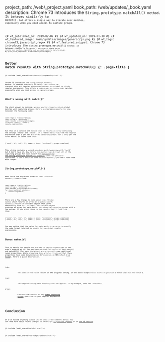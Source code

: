 project_path: /web/_project.yaml
book_path: /web/updates/_book.yaml
description: Chrome 73 introduces the <code>String.prototype.matchAll()<code> method. It behaves similarly to <code>match()<code>, but offers a simple way to iterate over matches, especially when you need access to capture groups.

{# wf_published_on: 2019-02-07 #}
{# wf_updated_on: 2019-01-30 #}
{# wf_featured_image: /web/updates/images/generic/js.png #}
{# wf_tags: chrome73,javascript,regex #}
{# wf_featured_snippet: Chrome 73 introduces the <code>String.prototype.matchAll()<code> method. It behaves similarly to <code>match()<code>, but offers a simple way to iterate over matches, especially when you need access to capture groups. #}
{# wf_blink_components: Blink>JavaScript>Language #}

# Better match results with String.prototype.matchAll() {: .page-title }

{% include "web/_shared/contributors/josephmedley.html" %}

Chrome 73 introduces the `String.prototype.matchAll()` method. It behaves
similarly to `match()`, but returns an iterator with all regular expression
matches in a global or sticky regular expression. This offers a simple way to
iterate over matches, especially when you need access to capture groups.

## What's wrong with match()?

The short answer is nothing, unless you're trying to return global matches with
capturing groups. Here's a programming puzzle for you. Consider the following
code:

    const regex = /t(e)(st(\d?))/g;
    const string = 'test1test2';
    const results = string.match(regex);
    // Prints ["test1", "test2"]
    console.log(results);

Run this in a console and notice that it returns an array containing the
strings 'test1' and 'test2'. If I remove the g flag from the regular expression
what I get has all of my capturing groups, but I only get the first match. It
looks like this:

    ["test1", "e", "st1", "2", index: 0, input: "test1test2", groups: undefined]

This string contains a second possible match beginning with 'test2' but I don't
have it. Now here's the puzzle: how do I get all of the capturing groups for
each match? The [explainer for the String.prototype.matchAll()
proposal](https://github.com/tc39/proposal-string-matchall) shows two possible approaches. I won't describe them because hopefully you won't need them much longer.

## String.prototype.matchAll()

What would the explainer examples look like with `matchAll()`? Have a look.

    const regex = /t(e)(st(\d?))/g;
    const string = 'test1test2';
    const matches = string.matchAll(regex);
    for (const match of matches) {
    	console.log(match);
    }

There are a few things to note about this. Unlike `match()` which returns an
array on a global search, `matchAll()` returns an iterable object that works
beautifully with `for...of` loops. The iterable object produces an array for
each match, including the capturing groups with a few extras. If you print
these to the console they'll look like this:

    ["test1", "e", "st1", "2", index: 0, input: "test1test2", groups: undefined]
    ["test2", "e", "st2", "2", index: 5, input: "test1test2", groups: undefined]

You may notice that the value for each match is an array in exactly the same
format returned by `match()` for non-global regular expressions.

## Bonus material

This is mainly for people who are new to regular expressions or who aren't
experts at it. You may have noticed the results of both match() and matchAll()
(for each iteration) are arrays with some additional named properties. While
preparing this article, I noticed that these properties have some documentation
deficiencies on MDN (which
  [I've fixed](https://developer.mozilla.org/en-US/docs/Web/JavaScript/Reference/Global_Objects/String/match#Return_value)).
  Here's a quick description.

<dl>
  <dt><code>index</code></dt>
  <dd>The index of the first result in the original string. In the above example <code>test2</code> starts at position 5 hence <code>index</code> has the value 5.</dd>
  <dt><code>input</code></dt>
  <dd>The complete string that <code>matchAll()</code> was run against. In my example, that was <code>'test1test2'</code>.</dd>
  <dt><code>groups</code></dt>
  <dd>Contains the results of any <a href='https://mathiasbynens.be/notes/es-regexp-proposals#named-capture-groups'>named capturing
groups</a> specified in your regular expression.</dd>
</dl>

# Conclusion

If I've missed anything please let me know in the comments below. You can read more about recent changes to JavaScript [in previous
updates](/web/updates/tags/javascript) or on [the V8 website](https://v8.dev/).

{% include "web/_shared/helpful.html" %}

{% include "web/_shared/rss-widget-updates.html" %}
